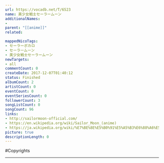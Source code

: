 ```yaml
---
url: https://vocadb.net/T/6523
name: 美少女戦士セーラームーン
additionalNames: 
- 
parent: "[[anime]]"
related:

mappedNicoTags:
- セーラーボカロ
- セーラームーン
- 美少女戦士セーラームーン
newTargets:
- all
commentCount: 0
createDate: 2017-12-07T01:40:12
status: Finished
albumCount: 2
artistCount: 0
eventCount: 0
eventSeriesCount: 0
followerCount: 3
songListCount: 0
songCount: 96
links: 
- http://sailormoon-official.com/
- https://en.wikipedia.org/wiki/Sailor_Moon_(anime)
- https://ja.wikipedia.org/wiki/%E7%BE%8E%E5%B0%91%E5%A5%B3%E6%88%A6%E5%A3%AB%E3%82%BB%E3%83%BC%E3%83%A9%E3%83%BC%E3%83%A0%E3%83%BC%E3%83%B3_(%E3%83%86%E3%83%AC%E3%83%93%E3%82%A2%E3%83%8B%E3%83%A1)
picture: true
descriptionLength: 0
---
```


#Copyrights



---

